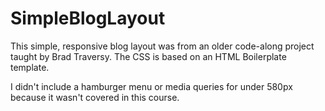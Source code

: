 # SimpleBlogLayout

This simple, responsive blog layout was from an older code-along project taught by Brad Traversy.
The CSS is based on an HTML Boilerplate template.

I didn't include a hamburger menu or media queries for under 580px because it wasn't covered in this course.
